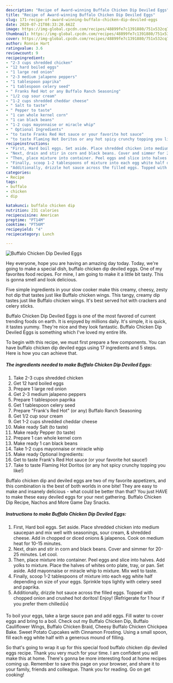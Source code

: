 ```yaml
---
description: "Recipe of Award-winning Buffalo Chicken Dip Deviled Eggs"
title: "Recipe of Award-winning Buffalo Chicken Dip Deviled Eggs"
slug: 171-recipe-of-award-winning-buffalo-chicken-dip-deviled-eggs
date: 2020-07-21T08:33:20.662Z
image: https://img-global.cpcdn.com/recipes/48899fe7c1391880/751x532cq70/buffalo-chicken-dip-deviled-eggs-recipe-main-photo.jpg
thumbnail: https://img-global.cpcdn.com/recipes/48899fe7c1391880/751x532cq70/buffalo-chicken-dip-deviled-eggs-recipe-main-photo.jpg
cover: https://img-global.cpcdn.com/recipes/48899fe7c1391880/751x532cq70/buffalo-chicken-dip-deviled-eggs-recipe-main-photo.jpg
author: Ronnie Hart
ratingvalue: 3.6
reviewcount: 9
recipeingredient:
- "2-3 cups shredded chicken"
- "12 hard boiled eggs"
- "1 large red onion"
- "2-3 medium jalapeno peppers"
- "1 tablespoon paprika"
- "1 tablespoon celery seed"
- " Franks Red Hot or any Buffalo Ranch Seasoning"
- "1/2 cup sour cream"
- "1-2 cups shredded cheddar cheese"
- " Salt to taste"
- " Pepper to taste"
- "1 can whole kernel corn"
- "1 can black beans"
- "1-2 cups mayonnaise or miracle whip"
- " Optional Ingredients"
- "to taste Franks Red Hot sauce or your favorite hot sauce"
- "to taste Flaming Hot Doritos or any hot spicy crunchy topping you like"
recipeinstructions:
- "First, Hard boil eggs. Set aside. Place shredded chicken into medium saucepan and mix well with seasonings, sour cream, &amp; shredded cheese. Add in chopped or diced onions &amp; jalapenos. Cook on medium heat for 10-15 minutes."
- "Next, drain and stir in corn and black beans. Cover and simmer for 20-25 minutes. Let cool."
- "Then, place mixture into container. Peel eggs and slice into halves. Add yolks to mixture. Place the halves of whites onto plate, tray, or pan. Set aside. Add mayonnaise or miracle whip to mixture. Mix well to taste."
- "Finally, scoop 1-2 tablespoons of mixture into each egg white half depending on size of your eggs. Sprinkle tops lightly with celery seed and paprika."
- "Additionally, drizzle hot sauce across the filled eggs. Topped with chopped onion and crushed hot doritos! Enjoy! (Refrigerate for 1 hour if you prefer them chilled👍)"
categories:
- Recipe
tags:
- buffalo
- chicken
- dip

katakunci: buffalo chicken dip 
nutrition: 231 calories
recipecuisine: American
preptime: "PT14M"
cooktime: "PT56M"
recipeyield: "4"
recipecategory: Lunch

---
```



![Buffalo Chicken Dip Deviled Eggs](https://img-global.cpcdn.com/recipes/48899fe7c1391880/751x532cq70/buffalo-chicken-dip-deviled-eggs-recipe-main-photo.jpg)

Hey everyone, hope you are having an amazing day today. Today, we're going to make a special dish, buffalo chicken dip deviled eggs. One of my favorites food recipes. For mine, I am going to make it a little bit tasty. This is gonna smell and look delicious.

Five simple ingredients in your slow cooker make this creamy, cheesy, zesty hot dip that tastes just like Buffalo chicken wings. This tangy, creamy dip tastes just like Buffalo chicken wings. It&#39;s best served hot with crackers and celery sticks.

Buffalo Chicken Dip Deviled Eggs is one of the most favored of current trending foods on earth. It is enjoyed by millions daily. It's simple, it is quick, it tastes yummy. They're nice and they look fantastic. Buffalo Chicken Dip Deviled Eggs is something which I've loved my entire life.


To begin with this recipe, we must first prepare a few components. You can have buffalo chicken dip deviled eggs using 17 ingredients and 5 steps. Here is how you can achieve that.

<!--inarticleads1-->

##### The ingredients needed to make Buffalo Chicken Dip Deviled Eggs:

1. Take 2-3 cups shredded chicken
1. Get 12 hard boiled eggs
1. Prepare 1 large red onion
1. Get 2-3 medium jalapeno peppers
1. Prepare 1 tablespoon paprika
1. Get 1 tablespoon celery seed
1. Prepare  &#34;Frank&#39;s Red Hot&#34; (or any) Buffalo Ranch Seasoning
1. Get 1/2 cup sour cream
1. Get 1-2 cups shredded cheddar cheese
1. Make ready  Salt (to taste)
1. Make ready  Pepper (to taste)
1. Prepare 1 can whole kernel corn
1. Make ready 1 can black beans
1. Take 1-2 cups mayonnaise or miracle whip
1. Make ready  Optional Ingredients:
1. Get to taste Frank&#39;s Red Hot sauce (or your favorite hot sauce!)
1. Take to taste Flaming Hot Doritos (or any hot spicy crunchy topping you like!)


Buffalo chicken dip and deviled eggs are two of my favorite appetizers, and this combination is the best of both worlds in one bite! They are easy to make and insanely delicious - what could be better than that? You just HAVE to make these easy deviled eggs for your next gathering. Buffalo Chicken Dip Recipe, Nachos and More Game Day Snacks. 

<!--inarticleads2-->

##### Instructions to make Buffalo Chicken Dip Deviled Eggs:

1. First, Hard boil eggs. Set aside. Place shredded chicken into medium saucepan and mix well with seasonings, sour cream, &amp; shredded cheese. Add in chopped or diced onions &amp; jalapenos. Cook on medium heat for 10-15 minutes.
1. Next, drain and stir in corn and black beans. Cover and simmer for 20-25 minutes. Let cool.
1. Then, place mixture into container. Peel eggs and slice into halves. Add yolks to mixture. Place the halves of whites onto plate, tray, or pan. Set aside. Add mayonnaise or miracle whip to mixture. Mix well to taste.
1. Finally, scoop 1-2 tablespoons of mixture into each egg white half depending on size of your eggs. Sprinkle tops lightly with celery seed and paprika.
1. Additionally, drizzle hot sauce across the filled eggs. Topped with chopped onion and crushed hot doritos! Enjoy! (Refrigerate for 1 hour if you prefer them chilled👍)


To boil your eggs, take a large sauce pan and add eggs. Fill water to cover eggs and bring to a boil. Check out my Buffalo Chicken Dip, Buffalo Cauliflower Wings, Buffalo Chicken Braid, Cheesy Buffalo Chicken Chickpea Bake. Sweet Potato Cupcakes with Cinnamon Frosting. Using a small spoon, fill each egg white half with a generous mound of filling. 

So that's going to wrap it up for this special food buffalo chicken dip deviled eggs recipe. Thank you very much for your time. I am confident you will make this at home. There's gonna be more interesting food at home recipes coming up. Remember to save this page on your browser, and share it to your family, friends and colleague. Thank you for reading. Go on get cooking!
